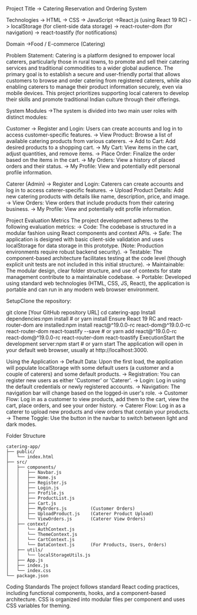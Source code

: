 Project Title
    -> Catering Reservation and Ordering System 

Technologies
    -> HTML
    -> CSS
    -> JavaScript
    ->React.js (using React 19 RC)
    -> localStorage (for client-side data storage)
    -> react-router-dom (for navigation)
    -> react-toastify (for notifications)
    
Domain
    ->Food / E-commerce (Catering)
    
Problem Statement:
Catering is a platform designed to empower local caterers, particularly those in rural towns, to promote and sell their catering services and traditional commodities to a wider global audience. The primary goal is to establish a secure and user-friendly portal that allows customers to browse and order catering from registered caterers, while also enabling caterers to manage their product information securely, even via mobile devices. This project prioritizes supporting local caterers to develop their skills and promote traditional Indian culture through their offerings.

System Modules
    ->The system is divided into two main user roles with distinct modules:

Customer
    -> Register and Login: Users can create accounts and log in to access customer-specific features.
    -> View Product: Browse a list of available catering products from various caterers.
    -> Add to Cart: Add desired products to a shopping cart.
    -> My Cart: View items in the cart, adjust quantities, and remove items.
    -> Place Order: Finalize the order based on the items in the cart.
    -> My Orders: View a history of placed orders and their status.
    -> My Profile: View and potentially edit personal profile information.
    
Caterer (Admin)
    -> Register and Login: Caterers can create accounts and log in to access caterer-specific features.
    -> Upload Product Details: Add new catering products with details like name, description, price, and image.
    -> View Orders: View orders that include products from their catering business.
    -> My Profile: View and potentially edit profile information.
    
Project Evaluation Metrics
    The project development adheres to the following evaluation metrics:
        -> Code: The codebase is structured in a modular fashion using React components and context APIs.
        -> Safe: The application is designed with basic client-side validation and uses localStorage for data storage in this prototype. (Note: Production environments require robust backend security).
        -> Testable: The component-based architecture facilitates testing at the code level (though explicit unit tests are not included in this initial structure).
        -> Maintainable: The modular design, clear folder structure, and use of contexts for state management contribute to a maintainable codebase.
        -> Portable: Developed using standard web technologies (HTML, CSS, JS, React), the application is portable and can run in any modern web browser environment.
        
SetupClone the repository:

git clone [Your GitHub repository URL]
    cd catering-app
    Install dependencies:npm install
    # or
    yarn install
    Ensure React 19 RC and react-router-dom are installed:npm install react@^19.0.0-rc react-dom@^19.0.0-rc react-router-dom react-toastify --save
    # or
    yarn add react@^19.0.0-rc react-dom@^19.0.0-rc react-router-dom react-toastify
    ExecutionStart the development server:npm start
    # or
    yarn start
    The application will open in your default web browser, usually at http://localhost:3000.

Using the Application
    -> Default Data: Upon the first load, the application will populate localStorage with some default users (a customer and a couple of caterers) and some default products.
    -> Registration: You can register new users as either 'Customer' or 'Caterer'.
    -> Login: Log in using the default credentials or newly registered accounts.
    -> Navigation: The navigation bar will change based on the logged-in user's role.
    -> Customer Flow: Log in as a customer to view products, add them to the cart, view the cart, place orders, and see your order history.
    -> Caterer Flow: Log in as a caterer to upload new products and view orders that contain your products.
    -> Theme Toggle: Use the button in the navbar to switch between light and dark modes.

Folder Structure

    catering-app/
    ├── public/
    │   └── index.html
    ├── src/
    │   ├── components/
    │   │   ├── Navbar.js
    │   │   ├── Home.js
    │   │   ├── Register.js
    │   │   ├── Login.js
    │   │   ├── Profile.js
    │   │   ├── ProductList.js
    │   │   ├── Cart.js
    │   │   ├── MyOrders.js         (Customer Orders)
    │   │   ├── UploadProduct.js    (Caterer Product Upload)
    │   │   └── ViewOrders.js       (Caterer View Orders)
    │   ├── context/
    │   │   └── AuthContext.js
    │   │   └── ThemeContext.js
    │   │   └── CartContext.js
    │   │   └── DataContext.js      (For Products, Users, Orders)
    │   ├── utils/
    │   │   └── localStorageUtils.js
    │   ├── App.js
    │   ├── index.js
    │   └── index.css
    └── package.json

Coding Standards
    The project follows standard React coding practices, including functional components, hooks, and a component-based architecture. CSS is organized into modular files per component and uses CSS variables for theming.